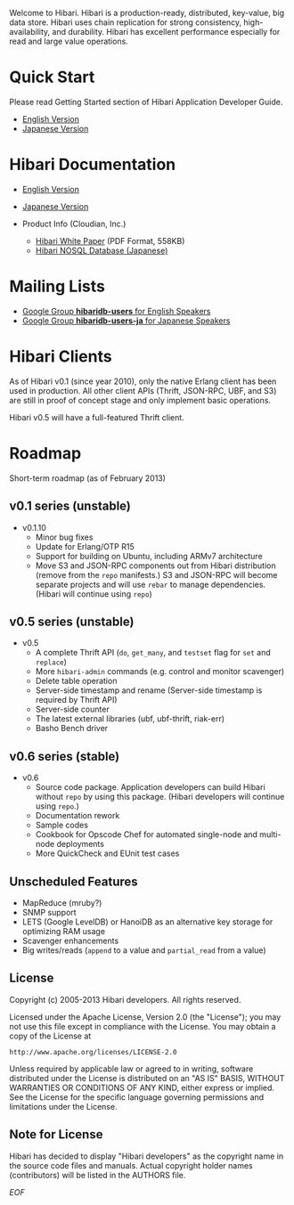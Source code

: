 Welcome to Hibari. Hibari is a production-ready, distributed,
key-value, big data store. Hibari uses chain replication for strong
consistency, high-availability, and durability. Hibari has excellent
performance especially for read and large value operations.


# Quick Start

Please read Getting Started section of Hibari Application Developer Guide.

- [English Version](http://hibari.github.com/hibari-doc/hibari-app-developer-guide.en.html#getting-started)
- [Japanese Version](http://hibari.github.com/hibari-doc/hibari-app-developer-guide.ja.html#getting-started)


# Hibari Documentation

- [English Version](http://hibari.github.com/hibari-doc/)
- [Japanese Version](http://hibari.github.com/hibari-doc/)

- Product Info (Cloudian, Inc.)
  * [Hibari White Paper](http://www.cloudian.com/cloud-storage-products/white-papers/2011-08-Hibari-Whitepaper.pdf) (PDF Format, 558KB)
  * [Hibari NOSQL Database (Japanese)](http://www.cloudian.jp/technologies/hibari-nosql-database.html)


# Mailing Lists

- [Google Group **hibaridb-users** for English Speakers](http://groups.google.com/forum/#!forum/hibaridb-users)
- [Google Group **hibaridb-users-ja** for Japanese Speakers](http://groups.google.com/forum/#!forum/hibaridb-users-ja)


# Hibari Clients

As of Hibari v0.1 (since year 2010), only the native Erlang client has
been used in production. All other client APIs (Thrift, JSON-RPC, UBF,
and S3) are still in proof of concept stage and only implement basic
operations.

Hibari v0.5 will have a full-featured Thrift client.


# Roadmap

Short-term roadmap (as of February 2013)

## v0.1 series (unstable)

- v0.1.10
  * Minor bug fixes
  * Update for Erlang/OTP R15
  * Support for building on Ubuntu, including ARMv7 architecture
  * Move S3 and JSON-RPC components out from Hibari distribution
    (remove from the `repo` manifests.)  S3 and JSON-RPC will become
    separate projects and will use `rebar` to manage
    dependencies. (Hibari will continue using `repo`)


## v0.5 series (unstable)

- v0.5
  * A complete Thrift API (`do`, `get_many`, and `testset` flag for
    `set` and `replace`)
  * More `hibari-admin` commands (e.g. control and monitor scavenger)
  * Delete table operation
  * Server-side timestamp and rename (Server-side timestamp is
    required by Thrift API)
  * Server-side counter
  * The latest external libraries (ubf, ubf-thrift, riak-err)
  * Basho Bench driver


## v0.6 series (stable)

- v0.6
  * Source code package. Application developers can build Hibari
    without `repo` by using this package. (Hibari developers will
    continue using `repo`.)
  * Documentation rework
  * Sample codes
  * Cookbook for Opscode Chef for automated single-node and multi-node
    deployments
  * More QuickCheck and EUnit test cases


## Unscheduled Features

- MapReduce (mruby?)
- SNMP support
- LETS (Google LevelDB) or HanoiDB as an alternative key storage for
  optimizing RAM usage
- Scavenger enhancements
- Big writes/reads (`append` to a value and `partial_read` from a value)


## License

Copyright (c) 2005-2013 Hibari developers.  All rights reserved.

Licensed under the Apache License, Version 2.0 (the "License");
you may not use this file except in compliance with the License.
You may obtain a copy of the License at

    http://www.apache.org/licenses/LICENSE-2.0

Unless required by applicable law or agreed to in writing, software
distributed under the License is distributed on an "AS IS" BASIS,
WITHOUT WARRANTIES OR CONDITIONS OF ANY KIND, either express or implied.
See the License for the specific language governing permissions and
limitations under the License.


## Note for License

Hibari has decided to display "Hibari developers" as the copyright
name in the source code files and manuals. Actual copyright holder
names (contributors) will be listed in the AUTHORS file.


_EOF_
